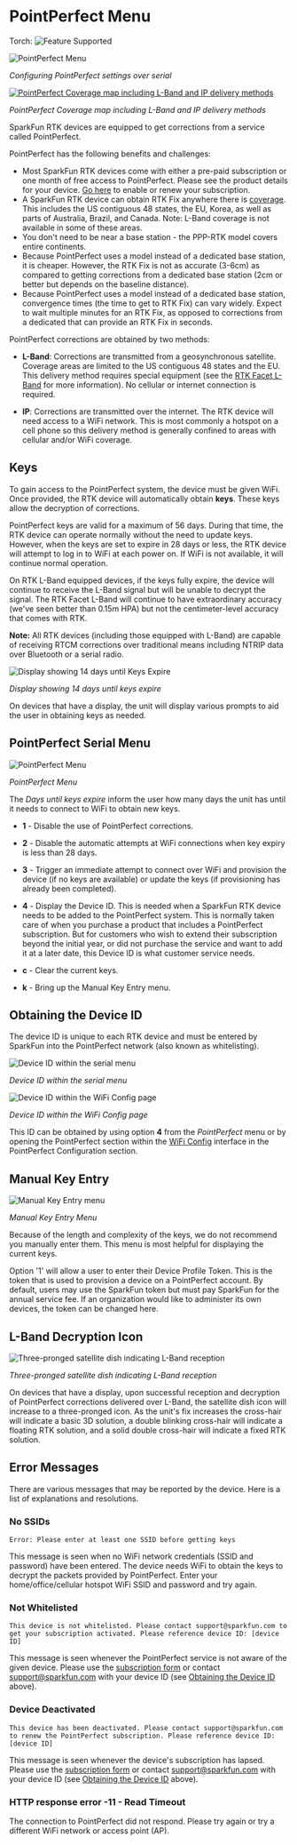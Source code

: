 # PointPerfect Menu

Torch: ![Feature Supported](img/Icons/GreenDot.png) 

![PointPerfect Menu](<img/Terminal/SparkFun RTK Everywhere - PointPerfect Menu.png>)

*Configuring PointPerfect settings over serial*

[![PointPerfect Coverage map including L-Band and IP delivery methods](<img/PointPerfect/SparkFun RTK Everywhere - PointPerfect Coverage Map Small.png>)](https://www.u-blox.com/en/pointperfect-service-coverage)

*PointPerfect Coverage map including L-Band and IP delivery methods*

SparkFun RTK devices are equipped to get corrections from a service called PointPerfect. 

PointPerfect has the following benefits and challenges:

* Most SparkFun RTK devices come with either a pre-paid subscription or one month of free access to PointPerfect. Please see the product details for your device. [Go here](https://www.sparkfun.com/pointperfect) to enable or renew your subscription.
* A SparkFun RTK device can obtain RTK Fix anywhere there is [coverage](https://www.u-blox.com/en/pointperfect-service-coverage). This includes the US contiguous 48 states, the EU, Korea, as well as parts of Australia, Brazil, and Canada. Note: L-Band coverage is not available in some of these areas.
* You don't need to be near a base station - the PPP-RTK model covers entire continents.
* Because PointPerfect uses a model instead of a dedicated base station, it is cheaper. However, the RTK Fix is not as accurate (3-6cm) as compared to getting corrections from a dedicated base station (2cm or better but depends on the baseline distance).
* Because PointPerfect uses a model instead of a dedicated base station, convergence times (the time to get to RTK Fix) can vary widely. Expect to wait multiple minutes for an RTK Fix, as opposed to corrections from a dedicated that can provide an RTK Fix in seconds.

PointPerfect corrections are obtained by two methods:

* **L-Band**: Corrections are transmitted from a geosynchronous satellite. Coverage areas are limited to the US contiguous 48 states and the EU. This delivery method requires special equipment (see the [RTK Facet L-Band](https://www.sparkfun.com/products/20000) for more information). No cellular or internet connection is required.

* **IP**: Corrections are transmitted over the internet. The RTK device will need access to a WiFi network. This is most commonly a hotspot on a cell phone so this delivery method is generally confined to areas with cellular and/or WiFi coverage.

## Keys

To gain access to the PointPerfect system, the device must be given WiFi. Once provided, the RTK device will automatically obtain **keys**. These keys allow the decryption of corrections.

PointPerfect keys are valid for a maximum of 56 days. During that time, the RTK device can operate normally without the need to update keys. However, when the keys are set to expire in 28 days or less, the RTK device will attempt to log in to WiFi at each power on. If WiFi is not available, it will continue normal operation. 

On RTK L-Band equipped devices, if the keys fully expire, the device will continue to receive the L-Band signal but will be unable to decrypt the signal. The RTK Facet L-Band will continue to have extraordinary accuracy (we've seen better than 0.15m HPA) but not the centimeter-level accuracy that comes with RTK.

**Note:** All RTK devices (including those equipped with L-Band) are capable of receiving RTCM corrections over traditional means including NTRIP data over Bluetooth or a serial radio. 

![Display showing 14 days until Keys Expire](img/Displays/SparkFun_RTK_LBand_DayToExpire.jpg)

*Display showing 14 days until keys expire*

On devices that have a display, the unit will display various prompts to aid the user in obtaining keys as needed.

## PointPerfect Serial Menu

![PointPerfect Menu](<img/Terminal/SparkFun RTK Everywhere - PointPerfect Menu.png>)

*PointPerfect Menu*

The *Days until keys expire* inform the user how many days the unit has until it needs to connect to WiFi to obtain new keys.

* **1** - Disable the use of PointPerfect corrections.

* **2** - Disable the automatic attempts at WiFi connections when key expiry is less than 28 days.

* **3** - Trigger an immediate attempt to connect over WiFi and provision the device (if no keys are available) or update the keys (if provisioning has already been completed).

* **4** - Display the Device ID. This is needed when a SparkFun RTK device needs to be added to the PointPerfect system. This is normally taken care of when you purchase a product that includes a PointPerfect subscription. But for customers who wish to extend their subscription beyond the initial year, or did not purchase the service and want to add it at a later date, this Device ID is what customer service needs.

* **c** - Clear the current keys.

* **k** - Bring up the Manual Key Entry menu.

## Obtaining the Device ID

The device ID is unique to each RTK device and must be entered by SparkFun into the PointPerfect network (also known as whitelisting). 

![Device ID within the serial menu](<img/Terminal/SparkFun RTK Everywhere - PointPerfect Menu Device ID.png>)

*Device ID within the serial menu*

![Device ID within the WiFi Config page](<img/WiFi Config/SparkFun RTK PointPerfect Config.png>)

*Device ID within the WiFi Config page*

This ID can be obtained by using option **4** from the *PointPerfect* menu or by opening the PointPerfect section within the [WiFi Config](https://docs.sparkfun.com/SparkFun_RTK_Everywhere_Firmware/configure_with_wifi/) interface in the PointPerfect Configuration section.

## Manual Key Entry

![Manual Key Entry menu](<img/Terminal/SparkFun RTK Everywhere - PointPerfect Menu Manual Key Entry.png>)

*Manual Key Entry Menu*

Because of the length and complexity of the keys, we do not recommend you manually enter them. This menu is most helpful for displaying the current keys.

Option '1' will allow a user to enter their Device Profile Token. This is the token that is used to provision a device on a PointPerfect account. By default, users may use the SparkFun token but must pay SparkFun for the annual service fee. If an organization would like to administer its own devices, the token can be changed here.

## L-Band Decryption Icon

![Three-pronged satellite dish indicating L-Band reception](img/Displays/SparkFun_RTK_LBand_Indicator.jpg)

*Three-pronged satellite dish indicating L-Band reception*

On devices that have a display, upon successful reception and decryption of PointPerfect corrections delivered over L-Band, the satellite dish icon will increase to a three-pronged icon. As the unit's fix increases the cross-hair will indicate a basic 3D solution, a double blinking cross-hair will indicate a floating RTK solution, and a solid double cross-hair will indicate a fixed RTK solution.

## Error Messages

There are various messages that may be reported by the device. Here is a list of explanations and resolutions.

### No SSIDs

    Error: Please enter at least one SSID before getting keys

This message is seen when no WiFi network credentials (SSID and password) have been entered. The device needs WiFi to obtain the keys to decrypt the packets provided by PointPerfect. Enter your home/office/cellular hotspot WiFi SSID and password and try again.

### Not Whitelisted

    This device is not whitelisted. Please contact support@sparkfun.com to get your subscription activated. Please reference device ID: [device ID]

This message is seen whenever the PointPerfect service is not aware of the given device. Please use the [subscription form](https://www.sparkfun.com/pointperfect) or contact support@sparkfun.com with your device ID (see [Obtaining the Device ID](menu_pointperfect.md#obtaining-the-device-id) above).

### Device Deactivated

    This device has been deactivated. Please contact support@sparkfun.com to renew the PointPerfect subscription. Please reference device ID: [device ID]

This message is seen whenever the device's subscription has lapsed. Please use the [subscription form](https://www.sparkfun.com/pointperfect) or contact support@sparkfun.com with your device ID (see [Obtaining the Device ID](menu_pointperfect.md#obtaining-the-device-id) above).

### HTTP response error -11 - Read Timeout

The connection to PointPerfect did not respond. Please try again or try a different WiFi network or access point (AP).
